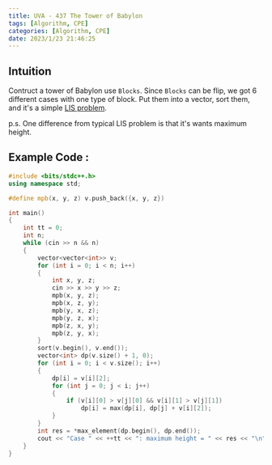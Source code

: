 ```yaml
---
title: UVA - 437 The Tower of Babylon
tags: [Algorithm, CPE]
categories: [Algorithm, CPE]
date: 2023/1/23 21:46:25
---
```


## Intuition

Contruct a tower of Babylon use `Blocks`.
Since `Blocks` can be flip, we got 6 different cases with one type of block.
Put them into a vector, sort them, and it's a simple [LIS problem](https://www.ryankert.cc/AlgoKert/dynamic-programming/300.html).

p.s. One difference from typical LIS problem is that it's wants maximum height.

## Example Code :

```cpp
#include <bits/stdc++.h>
using namespace std;

#define mpb(x, y, z) v.push_back({x, y, z})

int main()
{
    int tt = 0;
    int n;
    while (cin >> n && n)
    {
        vector<vector<int>> v;
        for (int i = 0; i < n; i++)
        {
            int x, y, z;
            cin >> x >> y >> z;
            mpb(x, y, z);
            mpb(x, z, y);
            mpb(y, x, z);
            mpb(y, z, x);
            mpb(z, x, y);
            mpb(z, y, x);
        }
        sort(v.begin(), v.end());
        vector<int> dp(v.size() + 1, 0);
        for (int i = 0; i < v.size(); i++)
        {
            dp[i] = v[i][2];
            for (int j = 0; j < i; j++)
            {
                if (v[i][0] > v[j][0] && v[i][1] > v[j][1])
                    dp[i] = max(dp[i], dp[j] + v[i][2]);
            }
        }
        int res = *max_element(dp.begin(), dp.end());
        cout << "Case " << ++tt << ": maximum height = " << res << "\n";
    }
}
```
